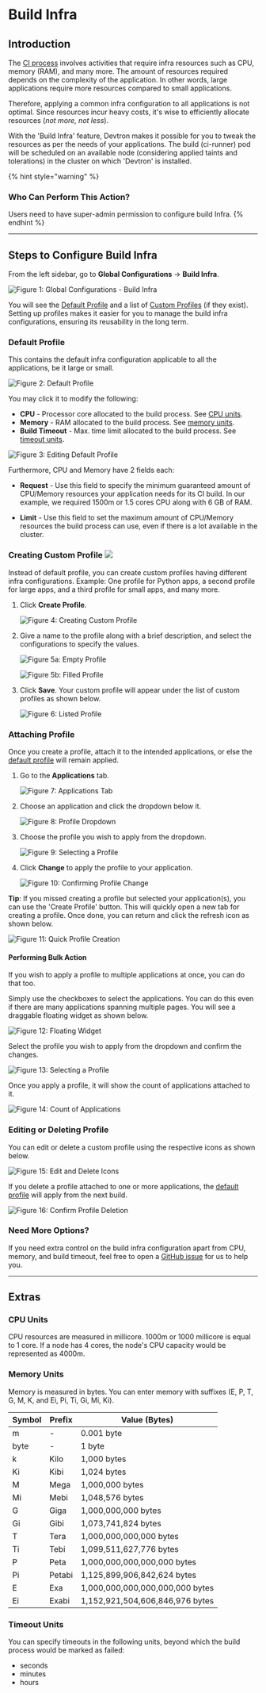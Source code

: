 # Build Infra

## Introduction

The [CI process](../creating-application/workflow/ci-pipeline.md) involves activities that require infra resources such as CPU, memory (RAM), and many more. The amount of resources required depends on the complexity of the application. In other words, large applications require more resources compared to small applications.

Therefore, applying a common infra configuration to all applications is not optimal. Since resources incur heavy costs, it's wise to efficiently allocate resources (*not more, not less*). 

With the 'Build Infra' feature, Devtron makes it possible for you to tweak the resources as per the needs of your applications. The build (ci-runner) pod will be scheduled on an available node (considering applied taints and tolerations) in the cluster on which 'Devtron' is installed.

{% hint style="warning" %}
### Who Can Perform This Action?
Users need to have super-admin permission to configure build Infra.
{% endhint %}

---

## Steps to Configure Build Infra

From the left sidebar, go to **Global Configurations** → **Build Infra**. 

![Figure 1: Global Configurations - Build Infra](https://devtron-public-asset.s3.us-east-2.amazonaws.com/images/global-configurations/build-infra/gc-build-infra.jpg)

You will see the [Default Profile](#default-profile) and a list of [Custom Profiles](#custom-profile) (if they exist). Setting up profiles makes it easier for you to manage the build infra configurations, ensuring its reusability in the long term.

### Default Profile

This contains the default infra configuration applicable to all the applications, be it large or small.

![Figure 2: Default Profile](https://devtron-public-asset.s3.us-east-2.amazonaws.com/images/global-configurations/build-infra/default-profile.jpg)

You may click it to modify the following:
* **CPU** - Processor core allocated to the build process. See [CPU units](#cpu-units).
* **Memory** - RAM allocated to the build process. See [memory units](#memory-units).
* **Build Timeout** - Max. time limit allocated to the build process. See [timeout units](#timeout-units).

![Figure 3: Editing Default Profile](https://devtron-public-asset.s3.us-east-2.amazonaws.com/images/global-configurations/build-infra/default-infra-config.jpg)

Furthermore, CPU and Memory have 2 fields each:

* **Request** - Use this field to specify the minimum guaranteed amount of CPU/Memory resources your application needs for its CI build. In our example, we required 1500m or 1.5 cores CPU along with 6 GB of RAM. 

* **Limit** - Use this field to set the maximum amount of CPU/Memory resources the build process can use, even if there is a lot available in the cluster. 


### Creating Custom Profile [![](https://devtron-public-asset.s3.us-east-2.amazonaws.com/images/elements/EnterpriseTag.svg)](https://devtron.ai/pricing)

Instead of default profile, you can create custom profiles having different infra configurations. Example: One profile for Python apps, a second profile for large apps, and a third profile for small apps, and many more.

1. Click **Create Profile**.

    ![Figure 4: Creating Custom Profile](https://devtron-public-asset.s3.us-east-2.amazonaws.com/images/global-configurations/build-infra/create-new-profile.jpg)

2. Give a name to the profile along with a brief description, and select the configurations to specify the values.

    ![Figure 5a: Empty Profile](https://devtron-public-asset.s3.us-east-2.amazonaws.com/images/global-configurations/build-infra/new-profile-fields.jpg)

    ![Figure 5b: Filled Profile](https://devtron-public-asset.s3.us-east-2.amazonaws.com/images/global-configurations/build-infra/filled-profile-fields.jpg)

3. Click **Save**. Your custom profile will appear under the list of custom profiles as shown below.

    ![Figure 6: Listed Profile](https://devtron-public-asset.s3.us-east-2.amazonaws.com/images/global-configurations/build-infra/new-profile-listed.jpg)

### Attaching Profile

Once you create a profile, attach it to the intended applications, or else the [default profile](#default-profile) will remain applied. 

1. Go to the **Applications** tab.

    ![Figure 7: Applications Tab](https://devtron-public-asset.s3.us-east-2.amazonaws.com/images/global-configurations/build-infra/applications-tab.jpg)

2. Choose an application and click the dropdown below it.

    ![Figure 8: Profile Dropdown](https://devtron-public-asset.s3.us-east-2.amazonaws.com/images/global-configurations/build-infra/profile-dropdown.jpg)

3. Choose the profile you wish to apply from the dropdown.

    ![Figure 9: Selecting a Profile](https://devtron-public-asset.s3.us-east-2.amazonaws.com/images/global-configurations/build-infra/profile-selection.jpg)

4. Click **Change** to apply the profile to your application.

    ![Figure 10: Confirming Profile Change](https://devtron-public-asset.s3.us-east-2.amazonaws.com/images/global-configurations/build-infra/confirm-profile-change.jpg)

**Tip**: If you missed creating a profile but selected your application(s), you can use the 'Create Profile' button. This will quickly open a new tab for creating a profile. Once done, you can return and click the refresh icon as shown below.

![Figure 11: Quick Profile Creation](https://devtron-public-asset.s3.us-east-2.amazonaws.com/images/global-configurations/build-infra/quick-profile-creation.jpg)

#### Performing Bulk Action

If you wish to apply a profile to multiple applications at once, you can do that too.

Simply use the checkboxes to select the applications. You can do this even if there are many applications spanning multiple pages. You will see a draggable floating widget as shown below.

![Figure 12: Floating Widget](https://devtron-public-asset.s3.us-east-2.amazonaws.com/images/global-configurations/build-infra/floating-widget.jpg)

Select the profile you wish to apply from the dropdown and confirm the changes.

![Figure 13: Selecting a Profile](https://devtron-public-asset.s3.us-east-2.amazonaws.com/images/global-configurations/build-infra/profile-selection-bulk.jpg)

Once you apply a profile, it will show the count of applications attached to it.

![Figure 14: Count of Applications](https://devtron-public-asset.s3.us-east-2.amazonaws.com/images/global-configurations/build-infra/profile-applicable-count.jpg)


### Editing or Deleting Profile

You can edit or delete a custom profile using the respective icons as shown below.

![Figure 15: Edit and Delete Icons](https://devtron-public-asset.s3.us-east-2.amazonaws.com/images/global-configurations/build-infra/edit-delete-icons-v2.jpg)

If you delete a profile attached to one or more applications, the [default profile](#default-profile) will apply from the next build.

![Figure 16: Confirm Profile Deletion](https://devtron-public-asset.s3.us-east-2.amazonaws.com/images/global-configurations/build-infra/delete-dialog.jpg)


### Need More Options?

If you need extra control on the build infra configuration apart from CPU, memory, and build timeout, feel free to open a [GitHub issue](https://github.com/devtron-labs/devtron/issues) for us to help you.

---

## Extras

### CPU Units

CPU resources are measured in millicore. 1000m or 1000 millicore is equal to 1 core. If a node has 4 cores, the node's CPU capacity would be represented as 4000m.

### Memory Units

Memory is measured in bytes. You can enter memory with suffixes (E, P, T, G, M, K, and Ei, Pi, Ti, Gi, Mi, Ki).

| Symbol | Prefix | Value (Bytes)                   |
| ------ | ------ | ------------------------------- |
| m      | -      | 0.001 byte                      |
| byte   | -      | 1 byte                          |
| k      | Kilo   | 1,000 bytes                     |
| Ki     | Kibi   | 1,024 bytes                     |
| M      | Mega   | 1,000,000 bytes                 |
| Mi     | Mebi   | 1,048,576 bytes                 |
| G      | Giga   | 1,000,000,000 bytes             |
| Gi     | Gibi   | 1,073,741,824 bytes             |
| T      | Tera   | 1,000,000,000,000 bytes         |
| Ti     | Tebi   | 1,099,511,627,776 bytes         |
| P      | Peta   | 1,000,000,000,000,000 bytes     |
| Pi     | Petabi | 1,125,899,906,842,624 bytes     |
| E      | Exa    | 1,000,000,000,000,000,000 bytes |
| Ei     | Exabi  | 1,152,921,504,606,846,976 bytes |

### Timeout Units

You can specify timeouts in the following units, beyond which the build process would be marked as failed:

* seconds
* minutes
* hours


